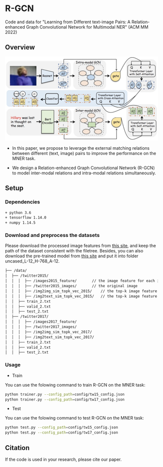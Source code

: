 # R-GCN
Code and data for "Learning from Different text-image Pairs: A Relation-enhanced Graph Convolutional Network for Multimodal NER" (ACM MM 2022)

## Overview


<img src="figs/R-GCN.jpg" style="width:200px height:300px" />

- In this paper, we propose to leverage the external matching relations between different (text, image) pairs to improve the performance on the MNER task.

- We design a Relation-enhanced Graph Convolutional Network (R-GCN) to model inter-modal relations and intra-modal relations simultaneously. 

## Setup

### Dependencies

```bash
+ python 3.6
+ tensorflow 1.14.0
+ numpy 1.14.5
```

### Download and preprocess the datasets

Please download the processed image features from [this site](https://pan.baidu.com/s/1QQHdX2R98F_k7OqtG3upbQ?pwd=0olr), and keep the path of the dataset consistent with the filetree. Besides, you can also download the pre-trained model from [this site](https://pan.baidu.com/s/1QQHdX2R98F_k7OqtG3upbQ?pwd=0olr) and put it into folder uncased_L-12_H-768_A-12.

```sh
├── /data/
│  ├── /twitter2015/
│  │  │  ├── /images2015_feature/	    // the image feature for each image
│  │  │  ├── /twitter2015_images/	    // the original image
│  │  │  ├── /img2img_sim_topk_vec_2015/	// the top-k image feature for each image
│  │  │  ├── /img2text_sim_topk_vec_2015/	// the top-k image feature for each sentence
│  │  ├── train_2.txt
│  │  ├── valid_2.txt
│  │  ├── test_2.txt
│  ├── /twitter2017/
│  │  │  ├── /images2017_feature/
│  │  │  ├── /twitter2017_images/
│  │  │  ├── /img2img_sim_topk_vec_2017/
│  │  │  ├── /img2text_sim_topk_vec_2017/
│  │  ├── train_2.txt
│  │  ├── valid_2.txt
│  │  ├── test_2.txt
```


### Usage

- Train

You can use the folowing command to train R-GCN on the MNER task:

```bash
python trainer.py --config_path=config/tw15_config.json
python trainer.py --config_path=config/tw17_config.json
```

- Test

You can use the folowing command to test R-GCN on the MNER task:

```bash
python test.py --config_path=config/tw15_config.json
python test.py --config_path=config/tw17_config.json
```


## Citation

If the code is used in your research, please cite our paper.